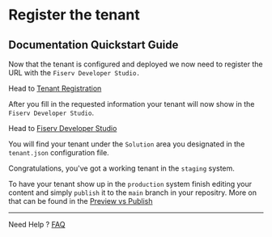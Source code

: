 # Register the tenant

## Documentation Quickstart Guide

Now that the tenant is configured and deployed we now need to register the URL with the `Fiserv Developer Studio.`

Head to [Tenant Registration](?path=docs/getting-started/setup-tenant/register-tenant.md)

After you fill in the requested information your tenant will now show in the `Fiserv Developer Studio`.

Head to [Fiserv Developer Studio](https://developer.fiserv.com)

You will find your tenant under the `Solution` area you designated in the `tenant.json` configuration file.

Congratulations, you've got a working tenant in the `staging` system.

To have your tenant show up in the `production` system finish editing your content and simply `publish` it to the `main` branch in your repositry.  More on that can be found in the [Preview vs Publish](?path=docs/getting-started/preview-and-publish-content/preview-and-publish.md)

___

Need Help ?
[FAQ]

[//]: # (These are reference links used in markdown file)

[FAQ]: <?path=docs/faq/faq.md>